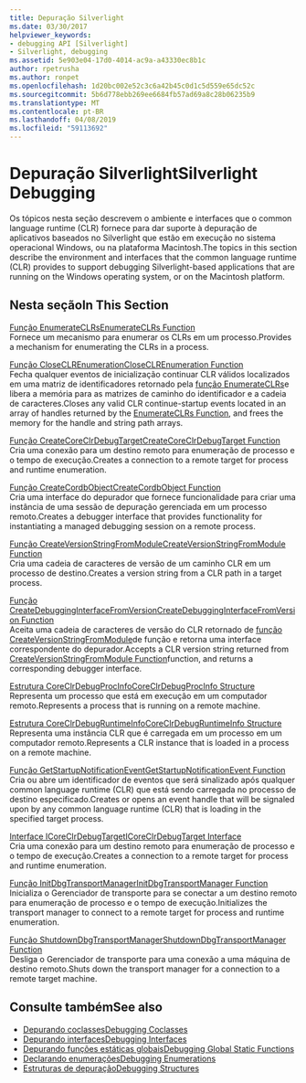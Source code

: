 ```yaml
---
title: Depuração Silverlight
ms.date: 03/30/2017
helpviewer_keywords:
- debugging API [Silverlight]
- Silverlight, debugging
ms.assetid: 5e903e04-17d0-4014-ac9a-a43330ec8b1c
author: rpetrusha
ms.author: ronpet
ms.openlocfilehash: 1d20bc002e52c3c6a42b45c0d1c5d559e65dc52c
ms.sourcegitcommit: 5b6d778ebb269ee6684fb57ad69a8c28b06235b9
ms.translationtype: MT
ms.contentlocale: pt-BR
ms.lasthandoff: 04/08/2019
ms.locfileid: "59113692"
---
```

# <a name="silverlight-debugging"></a><span data-ttu-id="15d35-102">Depuração Silverlight</span><span class="sxs-lookup"><span data-stu-id="15d35-102">Silverlight Debugging</span></span>
<span data-ttu-id="15d35-103">Os tópicos nesta seção descrevem o ambiente e interfaces que o common language runtime (CLR) fornece para dar suporte à depuração de aplicativos baseados no Silverlight que estão em execução no sistema operacional Windows, ou na plataforma Macintosh.</span><span class="sxs-lookup"><span data-stu-id="15d35-103">The topics in this section describe the environment and interfaces that the common language runtime (CLR) provides to support debugging Silverlight-based applications that are running on the Windows operating system, or on the Macintosh platform.</span></span>  
  
## <a name="in-this-section"></a><span data-ttu-id="15d35-104">Nesta seção</span><span class="sxs-lookup"><span data-stu-id="15d35-104">In This Section</span></span>  
 [<span data-ttu-id="15d35-105">Função EnumerateCLRs</span><span class="sxs-lookup"><span data-stu-id="15d35-105">EnumerateCLRs Function</span></span>](../../../../docs/framework/unmanaged-api/debugging/enumerateclrs-function.md)  
 <span data-ttu-id="15d35-106">Fornece um mecanismo para enumerar os CLRs em um processo.</span><span class="sxs-lookup"><span data-stu-id="15d35-106">Provides a mechanism for enumerating the CLRs in a process.</span></span>  
  
 [<span data-ttu-id="15d35-107">Função CloseCLREnumeration</span><span class="sxs-lookup"><span data-stu-id="15d35-107">CloseCLREnumeration Function</span></span>](../../../../docs/framework/unmanaged-api/debugging/closeclrenumeration-function.md)  
 <span data-ttu-id="15d35-108">Fecha qualquer eventos de inicialização continuar CLR válidos localizados em uma matriz de identificadores retornado pela [função EnumerateCLRs](../../../../docs/framework/unmanaged-api/debugging/enumerateclrs-function.md)e libera a memória para as matrizes de caminho do identificador e a cadeia de caracteres.</span><span class="sxs-lookup"><span data-stu-id="15d35-108">Closes any valid CLR continue-startup events located in an array of handles returned by the [EnumerateCLRs Function](../../../../docs/framework/unmanaged-api/debugging/enumerateclrs-function.md), and frees the memory for the handle and string path arrays.</span></span>  
  
 [<span data-ttu-id="15d35-109">Função CreateCoreClrDebugTarget</span><span class="sxs-lookup"><span data-stu-id="15d35-109">CreateCoreClrDebugTarget Function</span></span>](../../../../docs/framework/unmanaged-api/debugging/createcoreclrdebugtarget-function.md)  
 <span data-ttu-id="15d35-110">Cria uma conexão para um destino remoto para enumeração de processo e o tempo de execução.</span><span class="sxs-lookup"><span data-stu-id="15d35-110">Creates a connection to a remote target for process and runtime enumeration.</span></span>  
  
 [<span data-ttu-id="15d35-111">Função CreateCordbObject</span><span class="sxs-lookup"><span data-stu-id="15d35-111">CreateCordbObject Function</span></span>](../../../../docs/framework/unmanaged-api/debugging/createcordbobject-function.md)  
 <span data-ttu-id="15d35-112">Cria uma interface do depurador que fornece funcionalidade para criar uma instância de uma sessão de depuração gerenciada em um processo remoto.</span><span class="sxs-lookup"><span data-stu-id="15d35-112">Creates a debugger interface that provides functionality for instantiating a managed debugging session on a remote process.</span></span>  
  
 [<span data-ttu-id="15d35-113">Função CreateVersionStringFromModule</span><span class="sxs-lookup"><span data-stu-id="15d35-113">CreateVersionStringFromModule Function</span></span>](../../../../docs/framework/unmanaged-api/debugging/createversionstringfrommodule-function.md)  
 <span data-ttu-id="15d35-114">Cria uma cadeia de caracteres de versão de um caminho CLR em um processo de destino.</span><span class="sxs-lookup"><span data-stu-id="15d35-114">Creates a version string from a CLR path in a target process.</span></span>  
  
 [<span data-ttu-id="15d35-115">Função CreateDebuggingInterfaceFromVersion</span><span class="sxs-lookup"><span data-stu-id="15d35-115">CreateDebuggingInterfaceFromVersion Function</span></span>](../../../../docs/framework/unmanaged-api/debugging/createdebugginginterfacefromversion-function-for-silverlight.md)  
 <span data-ttu-id="15d35-116">Aceita uma cadeia de caracteres de versão do CLR retornado de [função CreateVersionStringFromModule](../../../../docs/framework/unmanaged-api/debugging/createversionstringfrommodule-function.md)de função e retorna uma interface correspondente do depurador.</span><span class="sxs-lookup"><span data-stu-id="15d35-116">Accepts a CLR version string returned from [CreateVersionStringFromModule Function](../../../../docs/framework/unmanaged-api/debugging/createversionstringfrommodule-function.md)function, and returns a corresponding debugger interface.</span></span>  
  
 [<span data-ttu-id="15d35-117">Estrutura CoreClrDebugProcInfo</span><span class="sxs-lookup"><span data-stu-id="15d35-117">CoreClrDebugProcInfo Structure</span></span>](../../../../docs/framework/unmanaged-api/debugging/coreclrdebugprocinfo-structure.md)  
 <span data-ttu-id="15d35-118">Representa um processo que está em execução em um computador remoto.</span><span class="sxs-lookup"><span data-stu-id="15d35-118">Represents a process that is running on a remote machine.</span></span>  
  
 [<span data-ttu-id="15d35-119">Estrutura CoreClrDebugRuntimeInfo</span><span class="sxs-lookup"><span data-stu-id="15d35-119">CoreClrDebugRuntimeInfo Structure</span></span>](../../../../docs/framework/unmanaged-api/debugging/coreclrdebugruntimeinfo-structure.md)  
 <span data-ttu-id="15d35-120">Representa uma instância CLR que é carregada em um processo em um computador remoto.</span><span class="sxs-lookup"><span data-stu-id="15d35-120">Represents a CLR instance that is loaded in a process on a remote machine.</span></span>  
  
 [<span data-ttu-id="15d35-121">Função GetStartupNotificationEvent</span><span class="sxs-lookup"><span data-stu-id="15d35-121">GetStartupNotificationEvent Function</span></span>](../../../../docs/framework/unmanaged-api/debugging/getstartupnotificationevent-function.md)  
 <span data-ttu-id="15d35-122">Cria ou abre um identificador de eventos que será sinalizado após qualquer common language runtime (CLR) que está sendo carregada no processo de destino especificado.</span><span class="sxs-lookup"><span data-stu-id="15d35-122">Creates or opens an event handle that will be signaled upon by any common language runtime (CLR) that is loading in the specified target process.</span></span>  
  
 [<span data-ttu-id="15d35-123">Interface ICoreClrDebugTarget</span><span class="sxs-lookup"><span data-stu-id="15d35-123">ICoreClrDebugTarget Interface</span></span>](../../../../docs/framework/unmanaged-api/debugging/icoreclrdebugtarget-interface.md)  
 <span data-ttu-id="15d35-124">Cria uma conexão para um destino remoto para enumeração de processo e o tempo de execução.</span><span class="sxs-lookup"><span data-stu-id="15d35-124">Creates a connection to a remote target for process and runtime enumeration.</span></span>  
  
 [<span data-ttu-id="15d35-125">Função InitDbgTransportManager</span><span class="sxs-lookup"><span data-stu-id="15d35-125">InitDbgTransportManager Function</span></span>](../../../../docs/framework/unmanaged-api/debugging/initdbgtransportmanager-function.md)  
 <span data-ttu-id="15d35-126">Inicializa o Gerenciador de transporte para se conectar a um destino remoto para enumeração de processo e o tempo de execução.</span><span class="sxs-lookup"><span data-stu-id="15d35-126">Initializes the transport manager to connect to a remote target for process and runtime enumeration.</span></span>  
  
 [<span data-ttu-id="15d35-127">Função ShutdownDbgTransportManager</span><span class="sxs-lookup"><span data-stu-id="15d35-127">ShutdownDbgTransportManager Function</span></span>](../../../../docs/framework/unmanaged-api/debugging/shutdowndbgtransportmanager-function.md)  
 <span data-ttu-id="15d35-128">Desliga o Gerenciador de transporte para uma conexão a uma máquina de destino remoto.</span><span class="sxs-lookup"><span data-stu-id="15d35-128">Shuts down the transport manager for a connection to a remote target machine.</span></span>  
  
## <a name="see-also"></a><span data-ttu-id="15d35-129">Consulte também</span><span class="sxs-lookup"><span data-stu-id="15d35-129">See also</span></span>

- [<span data-ttu-id="15d35-130">Depurando coclasses</span><span class="sxs-lookup"><span data-stu-id="15d35-130">Debugging Coclasses</span></span>](../../../../docs/framework/unmanaged-api/debugging/debugging-coclasses.md)
- [<span data-ttu-id="15d35-131">Depurando interfaces</span><span class="sxs-lookup"><span data-stu-id="15d35-131">Debugging Interfaces</span></span>](../../../../docs/framework/unmanaged-api/debugging/debugging-interfaces.md)
- [<span data-ttu-id="15d35-132">Depurando funções estáticas globais</span><span class="sxs-lookup"><span data-stu-id="15d35-132">Debugging Global Static Functions</span></span>](../../../../docs/framework/unmanaged-api/debugging/debugging-global-static-functions.md)
- [<span data-ttu-id="15d35-133">Declarando enumerações</span><span class="sxs-lookup"><span data-stu-id="15d35-133">Debugging Enumerations</span></span>](../../../../docs/framework/unmanaged-api/debugging/debugging-enumerations.md)
- [<span data-ttu-id="15d35-134">Estruturas de depuração</span><span class="sxs-lookup"><span data-stu-id="15d35-134">Debugging Structures</span></span>](../../../../docs/framework/unmanaged-api/debugging/debugging-structures.md)
